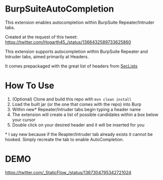 # BurpSuiteAutoCompletion
This extension enables autocompletion within BurpSuite Repeater/Intruder tabs.


Created at the request of this tweet: https://twitter.com/Hogarth45_/status/1366432589733625860

This extension supports autocompletion within BurpSuite Repeater and Intruder tabs, aimed primarily at Headers.

It comes prepackaged with the great list of headers from [SecLists](https://raw.githubusercontent.com/danielmiessler/SecLists/master/Miscellaneous/web/http-request-headers/http-request-headers-fields-large.txt)

# How To Use
1. (Optional) Clone and build this repo with `mvn clean install`
2. Load the built jar (or the one that comes with the repo) into Burp
3. Within new* Repeater/Intruder tabs begin typing a header name
4. The extension will create a list of possible candidates within a box below your cursor
5. Double click on your desired header and it will be inserted for you

\* I say new because if the Reapter/Intruder tab already exists it cannot be hooked. Simply recreate the tab to enable AutoCompletion.


# DEMO
https://twitter.com/_StaticFlow_/status/1367304795342721024
